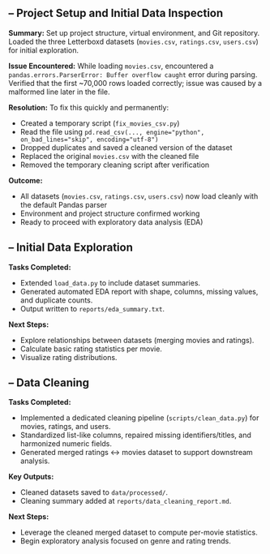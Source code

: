 ## – Project Setup and Initial Data Inspection

**Summary:**
Set up project structure, virtual environment, and Git repository.  
Loaded the three Letterboxd datasets (`movies.csv`, `ratings.csv`, `users.csv`) for initial exploration.

**Issue Encountered:**
While loading `movies.csv`, encountered a `pandas.errors.ParserError: Buffer overflow caught` error during parsing.  
Verified that the first ~70,000 rows loaded correctly; issue was caused by a malformed line later in the file.

**Resolution:**
To fix this quickly and permanently:
- Created a temporary script (`fix_movies_csv.py`)
- Read the file using `pd.read_csv(..., engine="python", on_bad_lines="skip", encoding="utf-8")`
- Dropped duplicates and saved a cleaned version of the dataset
- Replaced the original `movies.csv` with the cleaned file
- Removed the temporary cleaning script after verification

**Outcome:**
- All datasets (`movies.csv`, `ratings.csv`, `users.csv`) now load cleanly with the default Pandas parser
- Environment and project structure confirmed working
- Ready to proceed with exploratory data analysis (EDA)


## – Initial Data Exploration

**Tasks Completed:**
- Extended `load_data.py` to include dataset summaries.
- Generated automated EDA report with shape, columns, missing values, and duplicate counts.
- Output written to `reports/eda_summary.txt`.

**Next Steps:**
- Explore relationships between datasets (merging movies and ratings).
- Calculate basic rating statistics per movie.
- Visualize rating distributions.


## – Data Cleaning

**Tasks Completed:**
- Implemented a dedicated cleaning pipeline (`scripts/clean_data.py`) for movies, ratings, and users.
- Standardized list-like columns, repaired missing identifiers/titles, and harmonized numeric fields.
- Generated merged ratings ↔ movies dataset to support downstream analysis.

**Key Outputs:**
- Cleaned datasets saved to `data/processed/`.
- Cleaning summary added at `reports/data_cleaning_report.md`.

**Next Steps:**
- Leverage the cleaned merged dataset to compute per-movie statistics.
- Begin exploratory analysis focused on genre and rating trends.

